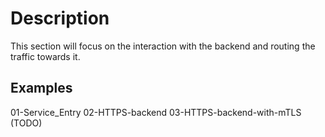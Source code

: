 # Description

This section will focus on the interaction with the backend and routing the traffic towards it.

## Examples

01-Service_Entry
02-HTTPS-backend
03-HTTPS-backend-with-mTLS (TODO)
